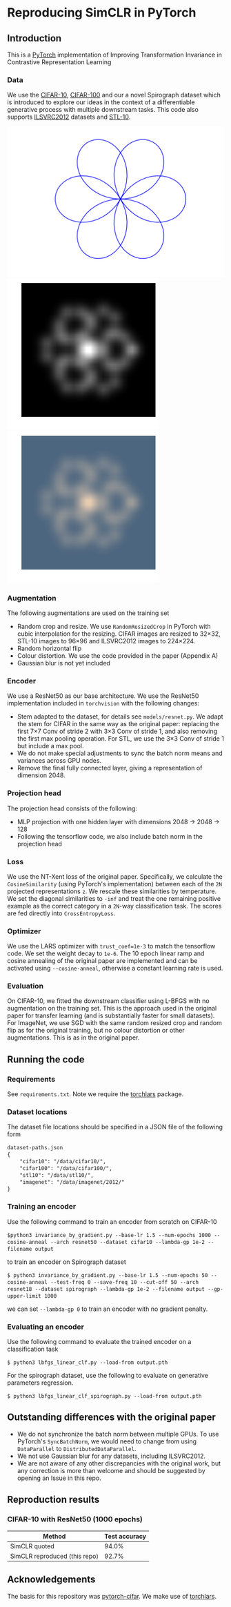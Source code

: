 # Reproducing SimCLR in PyTorch

## Introduction
This is a [PyTorch](https://github.com/pytorch/pytorch) implementation of Improving Transformation Invariance in Contrastive Representation Learning  
 
### Data
We use the [CIFAR-10](https://www.cs.toronto.edu/~kriz/cifar.html), [CIFAR-100](https://www.cs.toronto.edu/~kriz/cifar.html) and our a novel Spirograph dataset which is introduced to explore our ideas in the context of a differentiable generative process with multiple downstream tasks. This code also supports [ILSVRC2012](http://image-net.org/challenges/LSVRC/2012/) datasets and [STL-10](https://cs.stanford.edu/~acoates/stl10/).

![width=0.3\textwidth](https://github.com/rattaoup/pytorch-simclr/blob/tensor-color/plots/spiro_explanatory.png)
![width=0.3\textwidth](https://github.com/rattaoup/pytorch-simclr/blob/tensor-color/plots/spiro_explanatory_grayscale.png)
![width=0.3\textwidth](https://github.com/rattaoup/pytorch-simclr/blob/tensor-color/plots/spiro_explanatory_colour.png)

### Augmentation
The following augmentations are used on the training set
 - Random crop and resize. We use `RandomResizedCrop` in PyTorch with cubic interpolation for the resizing.
   CIFAR images are resized to 32×32, STL-10 images to 96×96 and ILSVRC2012 images to 224×224.
 - Random horizontal flip
 - Colour distortion. We use the code provided in the paper (Appendix A)
 - Gaussian blur is not yet included
 
### Encoder
We use a ResNet50 as our base architecture. We use the ResNet50 implementation included in `torchvision` with the
following changes:
 - Stem adapted to the dataset, for details see `models/resnet.py`. We adapt the stem for CIFAR in the same way as
   the original paper: replacing the first 7×7 Conv of stride 2 with 3×3 Conv of stride 1, and also removing the 
   first max pooling operation. For STL, we use the 3×3 Conv of stride 1 but include a max pool.
 - We do not make special adjustments to sync the batch norm means and variances across GPU nodes.
 - Remove the final fully connected layer, giving a representation of dimension 2048.
 
### Projection head
The projection head consists of the following:
 - MLP projection with one hidden layer with dimensions 2048 -> 2048 -> 128
 - Following the tensorflow code, we also include batch norm in the projection head
 
### Loss
We use the NT-Xent loss of the original paper. Specifically, we calculate the `CosineSimilarity` (using PyTorch's
implementation) between each of the `2N` projected representations `z`. We rescale these similarities by temperature.
We set the diagonal similarities to `-inf` and treat the one remaining positive example as the correct category in a
`2N`-way classification task. The scores are fed directly into `CrossEntropyLoss`.

### Optimizer
We use the LARS optimizer with `trust_coef=1e-3` to match the tensorflow code. We set the weight decay to `1e-6`.
The 10 epoch linear ramp and cosine annealing of the original paper are implemented and can be activated using
 `--cosine-anneal`, otherwise a constant learning rate is used.

### Evaluation
On CIFAR-10, we fitted the downstream classifier using L-BFGS with no augmentation on the training set. This is the
approach used in the original paper for transfer learning (and is substantially faster for small datasets).
For ImageNet, we use SGD with the same random resized crop and random flip as for the original training, but no
colour distortion or other augmentations. This is as in the original paper.



## Running the code

### Requirements
See `requirements.txt`. Note we require the [torchlars](https://github.com/kakaobrain/torchlars) package.

### Dataset locations
The dataset file locations should be specified in a JSON file of the following form
```
dataset-paths.json
{
    "cifar10": "/data/cifar10/",
    "cifar100": "/data/cifar100/",
    "stl10": "/data/stl10/",
    "imagenet": "/data/imagenet/2012/"
}
```

### Training an encoder
Use the following command to train an encoder from scratch on CIFAR-10
```
$python3 invariance_by_gradient.py --base-lr 1.5 --num-epochs 1000 --cosine-anneal --arch resnet50 --dataset cifar10 --lambda-gp 1e-2 --filename output
```
to train an encoder on Spirograph dataset
```
$ python3 invariance_by_gradient.py --base-lr 1.5 --num-epochs 50 --cosine-anneal --test-freq 0 --save-freq 10 --cut-off 50 --arch resnet18 --dataset spirograph --lambda-gp 1e-2 --filename output --gp-upper-limit 1000
```
we can set `--lambda-gp 0` to train an encoder with no gradient penalty.

### Evaluating an encoder
Use the following command to evaluate the trained encoder on a classification task
```
$ python3 lbfgs_linear_clf.py --load-from output.pth 
```
For the spirograph dataset, use the following to evaluate on generative parameters regression.
```
$ python3 lbfgs_linear_clf_spirograph.py --load-from output.pth 
```



## Outstanding differences with the original paper
 - We do not synchronize the batch norm between multiple GPUs. To use PyTorch's `SyncBatchNorm`, we would need to
   change from using `DataParallel` to `DistributedDataParallel`.
 - We not use Gaussian blur for any datasets, including ILSVRC2012.
 - We are not aware of any other discrepancies with the original work, but any correction is more than welcome and 
   should be suggested by opening an Issue in this repo.



## Reproduction results
### CIFAR-10 with ResNet50 (1000 epochs)
Method | Test accuracy 
--- | ---
SimCLR quoted | 94.0%
SimCLR reproduced (this repo) | 92.7%


## Acknowledgements
The basis for this repository was [pytorch-cifar](https://github.com/kuangliu/pytorch-cifar).
We make use of [torchlars](https://github.com/kakaobrain/torchlars).
